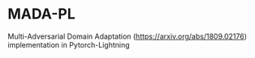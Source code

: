 # MADA-PL
Multi-Adversarial Domain Adaptation (https://arxiv.org/abs/1809.02176) implementation in Pytorch-Lightning
